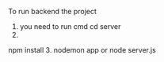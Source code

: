 To run backend  the project
1. you need to 
run cmd
cd server
2.
npm install
3.
nodemon app 
 or
node server.js